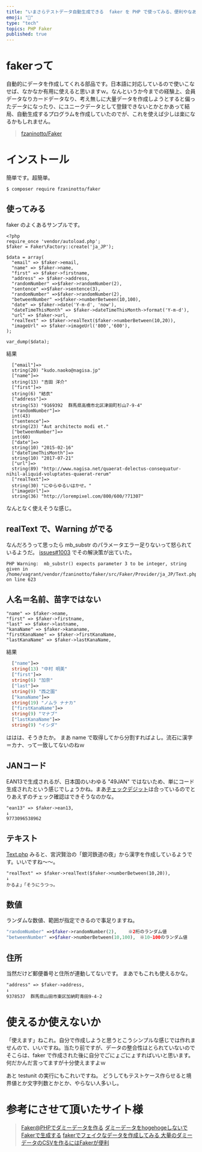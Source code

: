```yaml
---
title: "いまさらテストデータ自動生成できる  faker を PHP で使ってみる、便利やなあ"
emoji: "📝"
type: "tech"
topics: PHP Faker
published: true
---
```


# fakerって
自動的にデータを作成してくれる部品です。日本語に対応しているので使いこなせば、なかなか有用に使えると思いますｗ。なんというか今までの経験上、会員データなりカードデータなり、考え無しに大量データを作成しようとすると偏ったデータになったり、にユニークデータとして登録できないとかとかあって結局、自動生成するプログラムを作成していたのでが、これを使えば少しは楽になるかもしれません。

> [fzaninotto/Faker](https://github.com/fzaninotto/Faker)

# インストール
簡単です。超簡単。

```bash:
$ composer require fzaninotto/faker
```

## 使ってみる
faker のよくあるサンプルです。

```php:
<?php
require_once 'vendor/autoload.php';
$faker = Faker\Factory::create('ja_JP');

$data = array(
  "email" => $faker->email,
  "name" => $faker->name,
  "first" => $faker->firstname,
  "address" => $faker->address,
  "randomNumber" =>$faker->randomNumber(2),
  "sentence" =>$faker->sentence(3),
  "randomNumber" =>$faker->randomNumber(2),
  "betweenNumber" =>$faker->numberBetween(10,100),
  "date" => $faker->date('Y-m-d', 'now'),
  "dateTimeThisMonth" => $faker->dateTimeThisMonth->format('Y-m-d'),
  "url" => $faker->url,
  "realText" => $faker->realText($faker->numberBetween(10,20)),
  "imageUrl" => $faker->imageUrl('800','600'),
);

var_dump($data);
```

結果

```php:
  ["email"]=>
  string(20) "kudo.naoko@nagisa.jp"
  ["name"]=>
  string(13) "吉田 洋介"
  ["first"]=>
  string(6) "結衣"
  ["address"]=>
  string(53) "9169392  群馬県高橋市北区津田町杉山7-9-4"
  ["randomNumber"]=>
  int(43)
  ["sentence"]=>
  string(23) "Aut architecto modi et."
  ["betweenNumber"]=>
  int(60)
  ["date"]=>
  string(10) "2015-02-16"
  ["dateTimeThisMonth"]=>
  string(10) "2017-07-21"
  ["url"]=>
  string(89) "http://www.nagisa.net/quaerat-delectus-consequatur-nihil-aliquid-voluptates-quaerat-rerum"
  ["realText"]=>
  string(30) "にゆらゆるいはかせ。"
  ["imageUrl"]=>
  string(36) "http://lorempixel.com/800/600/?71307"
  ```

なんとなく使えそうな感じ。

## realText で、Warning がでる
なんだろうって思ったら mb_substr のパラメータエラー足りないって怒られているようだ。
[issues#1003](https://github.com/fzaninotto/Faker/issues/1003) でその解決策が出ていた。

```text:
PHP Warning:  mb_substr() expects parameter 3 to be integer, string given in /home/vagrant/vendor/fzaninotto/faker/src/Faker/Provider/ja_JP/Text.php on line 623
```

## 人名＝名前、苗字ではない

```php:
"name" => $faker->name,
"first" => $faker->firstname,
"last" => $faker->lastname,
"kanaName" => $faker->kananame,
"firstKanaName" => $faker->firstKanaName,
"lastKanaName" => $faker->lastKanaName,
```

結果

```php
  ["name"]=>
  string(13) "中村 明美"
  ["first"]=>
  string(6) "加奈"
  ["last"]=>
  string(9) "西之園"
  ["kanaName"]=>
  string(19) "ノムラ ナナカ"
  ["firstKanaName"]=>
  string(9) "マナブ"
  ["lastKanaName"]=>
  string(9) "イシダ"
```

ははは、そうきたか。
まあ name で取得してから分割すればよし。流石に漢字＝カナ、って一致してないのねｗ

## JANコード
EAN13で生成されるが、日本国のいわゆる "49JAN" ではないため、単にコード生成されたという感じでしょうかね。まあ[チェックデジット](http://www.dsri.jp/jan/check_digit.html)は合っているのでとりあえずのチェック確認はできそうなのかな。

```
"ean13" => $faker->ean13,
↓
9773096538962
```

## テキスト
[Text.php](https://github.com/fzaninotto/Faker/blob/master/src/Faker/Provider/ja_JP/Text.php) みると、宮沢賢治の「銀河鉄道の夜」から漢字を作成しているようです。いいですね～～。

```
"realText" => $faker->realText($faker->numberBetween(10,20)),
↓
かるよ」「そうにうつっ。
```

## 数値
ランダムな数値、範囲が指定できるので事足りますね。

```php
"randomNumber" =>$faker->randomNumber(2), 　　※2桁のランダム値
"betweenNumber" =>$faker->numberBetween(10,100),　※10~100のランダム値
```

## 住所
当然だけど郵便番号と住所が連動してないです。
まあでもこれも使えるかな。

```
"address" => $faker->address,
↓
9378537  群馬県山田市東区加納町青田9-4-2
```

# 使えるか使えないか
「使えます」ねこれ。自分で作成しようと思うとこうシンプルな感じでは作れませんので、いいですね。当たり前ですが、データの整合性はとられていないのでそこらは、faker で作成された後に自分でごにょごにょすればいいと思います。何だかんだ言ってますが十分使えますよｗ

あと testunit の実行にもこれいですね。
どうしてもテストケース作らせると境界値とか文字列数とかとか、やらない人多いし。

# 参考にさせて頂いたサイト様

>[Faker@PHPでダミーデータを作る](http://qiita.com/zaburo/items/4487b23543ce88ce7f0c)
>[ダミーデータをhogehogeしないでFakerで生成する](http://blog.asial.co.jp/1279)
>[fakerでフェイクなデータを作成してみる ](http://blog.a-way-out.net/blog/2014/06/13/faker/)
>[大量のダミーデータのCSVを作るにはFakerが便利](http://hacknote.jp/archives/28820/)










